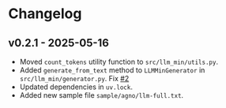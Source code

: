 # Changelog

## v0.2.1 - 2025-05-16

- Moved `count_tokens` utility function to `src/llm_min/utils.py`.
- Added `generate_from_text` method to `LLMMinGenerator` in `src/llm_min/generator.py`. Fix [#2](https://github.com/marv1nnnnn/llm-min.txt/issues/2)
- Updated dependencies in `uv.lock`.
- Added new sample file `sample/agno/llm-full.txt`.